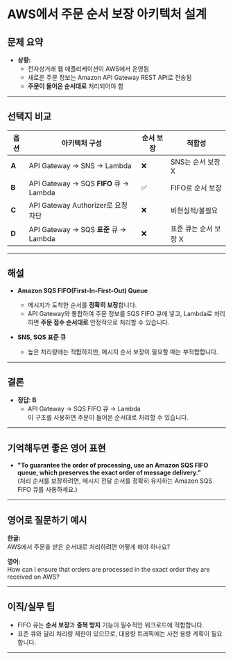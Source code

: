 # AWS에서 주문 순서 보장 아키텍처 설계

## 문제 요약

- **상황:**
    - 전자상거래 웹 애플리케이션이 AWS에서 운영됨
    - 새로운 주문 정보는 Amazon API Gateway REST API로 전송됨
    - **주문이 들어온 순서대로** 처리되어야 함

---

## 선택지 비교

| 옵션    | 아키텍처 구성                               | 순서 보장 | 적합성           |
|-------|---------------------------------------|-------|---------------|
| **A** | API Gateway → SNS → Lambda            | ❌     | SNS는 순서 보장 X  |
| **B** | API Gateway → SQS **FIFO** 큐 → Lambda | ✅     | FIFO로 순서 보장   |
| **C** | API Gateway Authorizer로 요청 차단         | ❌     | 비현실적/불필요      |
| **D** | API Gateway → SQS **표준** 큐 → Lambda   | ❌     | 표준 큐는 순서 보장 X |

---

## 해설

- **Amazon SQS FIFO(First-In-First-Out) Queue**
    - 메시지가 도착한 순서를 **정확히 보장**합니다.
    - API Gateway와 통합하여 주문 정보를 SQS FIFO 큐에 넣고, Lambda로 처리하면 **주문 접수 순서대로** 안정적으로 처리할 수 있습니다.

- **SNS, SQS 표준 큐**
    - 높은 처리량에는 적합하지만, 메시지 순서 보장이 필요할 때는 부적합합니다.

---

## 결론

- **정답: B**
    - API Gateway → SQS FIFO 큐 → Lambda  
      이 구조를 사용하면 주문이 들어온 순서대로 처리할 수 있습니다.

---

## 기억해두면 좋은 영어 표현

- **"To guarantee the order of processing, use an Amazon SQS FIFO queue, which preserves the exact
  order of message delivery."**  
  (처리 순서를 보장하려면, 메시지 전달 순서를 정확히 유지하는 Amazon SQS FIFO 큐를 사용하세요.)

---

## 영어로 질문하기 예시

**한글:**  
AWS에서 주문을 받은 순서대로 처리하려면 어떻게 해야 하나요?

**영어:**  
How can I ensure that orders are processed in the exact order they are received on AWS?

---

## 이직/실무 팁

- FIFO 큐는 **순서 보장**과 **중복 방지** 기능이 필수적인 워크로드에 적합합니다.
- 표준 큐와 달리 처리량 제한이 있으므로, 대용량 트래픽에는 사전 용량 계획이 필요합니다.

---
